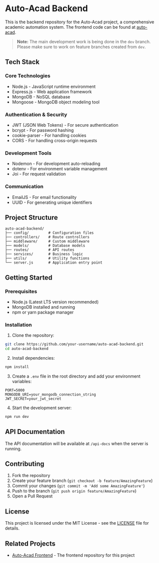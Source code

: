 # Auto-Acad Backend

This is the backend repository for the Auto-Acad project, a comprehensive academic automation system. The frontend code can be found at [auto-acad](https://github.com/mkr-29/auto-acad).

> **Note:** The main development work is being done in the `dev` branch. Please make sure to work on feature branches created from `dev`.

## Tech Stack

### Core Technologies
- Node.js - JavaScript runtime environment
- Express.js - Web application framework
- MongoDB - NoSQL database
- Mongoose - MongoDB object modeling tool

### Authentication & Security
- JWT (JSON Web Tokens) - For secure authentication
- bcrypt - For password hashing
- cookie-parser - For handling cookies
- CORS - For handling cross-origin requests

### Development Tools
- Nodemon - For development auto-reloading
- dotenv - For environment variable management
- Joi - For request validation

### Communication
- EmailJS - For email functionality
- UUID - For generating unique identifiers

## Project Structure

```
auto-acad-backend/
├── config/         # Configuration files
├── controllers/    # Route controllers
├── middleware/     # Custom middleware
├── models/         # Database models
├── routes/         # API routes
├── services/       # Business logic
├── utils/          # Utility functions
└── server.js       # Application entry point
```

## Getting Started

### Prerequisites
- Node.js (Latest LTS version recommended)
- MongoDB installed and running
- npm or yarn package manager

### Installation

1. Clone the repository:
```bash
git clone https://github.com/your-username/auto-acad-backend.git
cd auto-acad-backend
```

2. Install dependencies:
```bash
npm install
```

3. Create a `.env` file in the root directory and add your environment variables:
```env
PORT=5000
MONGODB_URI=your_mongodb_connection_string
JWT_SECRET=your_jwt_secret
```

4. Start the development server:
```bash
npm run dev
```

## API Documentation

The API documentation will be available at `/api-docs` when the server is running.

## Contributing

1. Fork the repository
2. Create your feature branch (`git checkout -b feature/AmazingFeature`)
3. Commit your changes (`git commit -m 'Add some AmazingFeature'`)
4. Push to the branch (`git push origin feature/AmazingFeature`)
5. Open a Pull Request

## License

This project is licensed under the MIT License - see the [LICENSE](LICENSE) file for details.

## Related Projects

- [Auto-Acad Frontend](https://github.com/mkr-29/auto-acad) - The frontend repository for this project